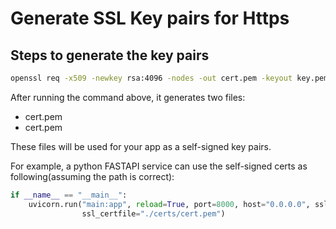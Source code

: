 # Generate SSL Key pairs for Https


## Steps to generate the key pairs

```bash
openssl req -x509 -newkey rsa:4096 -nodes -out cert.pem -keyout key.pem -days 366
```

After running the command above, it generates two files:

- cert.pem
- cert.pem

These files will be used for your app as a self-signed key pairs.

For example, a python FASTAPI service can use the self-signed certs as following(assuming the path is correct):

```python
if __name__ == "__main__":
    uvicorn.run("main:app", reload=True, port=8000, host="0.0.0.0", ssl_keyfile="./certs/key.pem",
                ssl_certfile="./certs/cert.pem")
```


